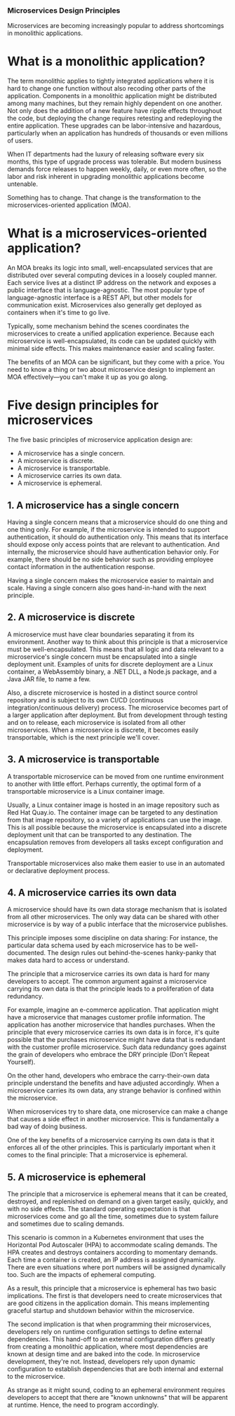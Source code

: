 ### Microservices Design Principles
Microservices are becoming increasingly popular to address shortcomings in monolithic applications.

# What is a monolithic application?
The term monolithic applies to tightly integrated applications where it is hard to change one function without also recoding other parts of the application. Components in a monolithic application might be distributed among many machines, but they remain highly dependent on one another. Not only does the addition of a new feature have ripple effects throughout the code, but deploying the change requires retesting and redeploying the entire application. These upgrades can be labor-intensive and hazardous, particularly when an application has hundreds of thousands or even millions of users.

When IT departments had the luxury of releasing software every six months, this type of upgrade process was tolerable. But modern business demands force releases to happen weekly, daily, or even more often, so the labor and risk inherent in upgrading monolithic applications become untenable.

Something has to change. That change is the transformation to the microservices-oriented application (MOA).

# What is a microservices-oriented application?
An MOA breaks its logic into small, well-encapsulated services that are distributed over several computing devices in a loosely coupled manner. Each service lives at a distinct IP address on the network and exposes a public interface that is language-agnostic. The most popular type of language-agnostic interface is a REST API, but other models for communication exist. Microservices also generally get deployed as containers when it's time to go live.

Typically, some mechanism behind the scenes coordinates the microservices to create a unified application experience. Because each microservice is well-encapsulated, its code can be updated quickly with minimal side effects. This makes maintenance easier and scaling faster.

The benefits of an MOA can be significant, but they come with a price. You need to know a thing or two about microservice design to implement an MOA effectively—you can't make it up as you go along.

# Five design principles for microservices
The five basic principles of microservice application design are:
- A microservice has a single concern.
- A microservice is discrete.
- A microservice is transportable.
- A microservice carries its own data.
- A microservice is ephemeral.

## 1. A microservice has a single concern
Having a single concern means that a microservice should do one thing and one thing only. For example, if the microservice is intended to support authentication, it should do authentication only. This means that its interface should expose only access points that are relevant to authentication. And internally, the microservice should have authentication behavior only. For example, there should be no side behavior such as providing employee contact information in the authentication response.

Having a single concern makes the microservice easier to maintain and scale. Having a single concern also goes hand-in-hand with the next principle.

## 2. A microservice is discrete
A microservice must have clear boundaries separating it from its environment. Another way to think about this principle is that a microservice must be well-encapsulated. This means that all logic and data relevant to a microservice's single concern must be encapsulated into a single deployment unit. Examples of units for discrete deployment are a Linux container, a WebAssembly binary, a .NET DLL, a Node.js package, and a Java JAR file, to name a few.

Also, a discrete microservice is hosted in a distinct source control repository and is subject to its own CI/CD (continuous integration/continuous delivery) process. The microservice becomes part of a larger application after deployment. But from development through testing and on to release, each microservice is isolated from all other microservices. When a microservice is discrete, it becomes easily transportable, which is the next principle we'll cover.

## 3. A microservice is transportable
A transportable microservice can be moved from one runtime environment to another with little effort. Perhaps currently, the optimal form of a transportable microservice is a Linux container image.

Usually, a Linux container image is hosted in an image repository such as Red Hat Quay.io. The container image can be targeted to any destination from that image repository, so a variety of applications can use the image. This is all possible because the microservice is encapsulated into a discrete deployment unit that can be transported to any destination. The encapsulation removes from developers all tasks except configuration and deployment.

Transportable microservices also make them easier to use in an automated or declarative deployment process.

## 4. A microservice carries its own data
A microservice should have its own data storage mechanism that is isolated from all other microservices. The only way data can be shared with other microservice is by way of a public interface that the microservice publishes.

This principle imposes some discipline on data sharing: For instance, the particular data schema used by each microservice has to be well-documented. The design rules out behind-the-scenes hanky-panky that makes data hard to access or understand.

The principle that a microservice carries its own data is hard for many developers to accept. The common argument against a microservice carrying its own data is that the principle leads to a proliferation of data redundancy.

For example, imagine an e-commerce application. That application might have a microservice that manages customer profile information. The application has another microservice that handles purchases. When the principle that every microservice carries its own data is in force, it's quite possible that the purchases microservice might have data that is redundant with the customer profile microservice. Such data redundancy goes against the grain of developers who embrace the DRY principle (Don't Repeat Yourself).

On the other hand, developers who embrace the carry-their-own data principle understand the benefits and have adjusted accordingly. When a microservice carries its own data, any strange behavior is confined within the microservice.

When microservices try to share data, one microservice can make a change that causes a side effect in another microservice. This is fundamentally a bad way of doing business.

One of the key benefits of a microservice carrying its own data is that it enforces all of the other principles. This is particularly important when it comes to the final principle: That a microservice is ephemeral.

## 5. A microservice is ephemeral
The principle that a microservice is ephemeral means that it can be created, destroyed, and replenished on demand on a given target easily, quickly, and with no side effects. The standard operating expectation is that microservices come and go all the time, sometimes due to system failure and sometimes due to scaling demands.

This scenario is common in a Kubernetes environment that uses the Horizontal Pod Autoscaler (HPA) to accommodate scaling demands. The HPA creates and destroys containers according to momentary demands. Each time a container is created, an IP address is assigned dynamically. There are even situations where port numbers will be assigned dynamically too. Such are the impacts of ephemeral computing.

As a result, this principle that a microservice is ephemeral has two basic implications. The first is that developers need to create microservices that are good citizens in the application domain. This means implementing graceful startup and shutdown behavior within the microservice.

The second implication is that when programming their microservices, developers rely on runtime configuration settings to define external dependencies. This hand-off to an external configuration differs greatly from creating a monolithic application, where most dependencies are known at design time and are baked into the code. In microservice development, they're not. Instead, developers rely upon dynamic configuration to establish dependencies that are both internal and external to the microservice.

As strange as it might sound, coding to an ephemeral environment requires developers to accept that there are "known unknowns" that will be apparent at runtime. Hence, the need to program accordingly.
